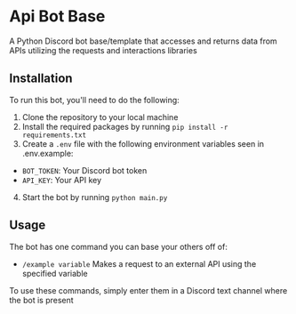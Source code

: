 # Api Bot Base

A Python Discord bot base/template that accesses and returns data from APIs utilizing the requests and interactions libraries

## Installation

To run this bot, you'll need to do the following:

1. Clone the repository to your local machine
2. Install the required packages by running `pip install -r requirements.txt`
3. Create a `.env` file with the following environment variables seen in .env.example:
- `BOT_TOKEN`: Your Discord bot token
- `API_KEY`: Your API key
4. Start the bot by running `python main.py`

## Usage

The bot has one command you can base your others off of:

- `/example variable` Makes a request to an external API using the specified variable

To use these commands, simply enter them in a Discord text channel where the bot is present
